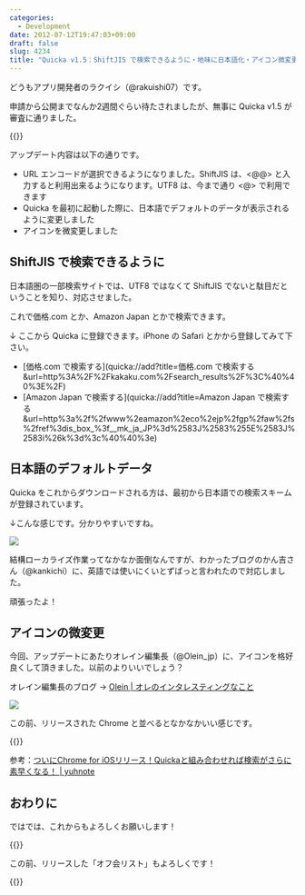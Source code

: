 ```yaml
---
categories:
  - Development
date: 2012-07-12T19:47:03+09:00
draft: false
slug: 4234
title: "Quicka v1.5：ShiftJIS で検索できるように・地味に日本語化・アイコン微変更"
---
```


どうもアプリ開発者のラクイシ（@rakuishi07）です。

申請から公開までなんか2週間ぐらい待たされましたが、無事に Quicka v1.5 が審査に通りました。

{{<app id="511606108" title="Quicka 1.5（￥85）" src="http://a5.mzstatic.com/us/r1000/067/Purple/v4/8b/0f/8d/8b0f8d9e-83f6-3a80-3b09-cea66e385703/mza_3687391537383478282.100x100-75.png">}}

アップデート内容は以下の通りです。

* URL エンコードが選択できるようになりました。ShiftJIS は、<@@> と入力すると利用出来るようになります。UTF8 は、今まで通り <@> で利用できます
* Quicka を最初に起動した際に、日本語でデフォルトのデータが表示されるように変更しました
* アイコンを微変更しました

## ShiftJIS で検索できるように

日本語圏の一部検索サイトでは、UTF8 ではなくて ShiftJIS でないと駄目だということを知り、対応させました。

これで価格.com とか、Amazon Japan とかで検索できます。

↓ ここから Quicka に登録できます。iPhone の Safari とかから登録してみて下さい。

* [価格.com で検索する](quicka://add?title=価格.com で検索する&url=http%3A%2F%2Fkakaku.com%2Fsearch_results%2F%3C%40%40%3E%2F)
* [Amazon Japan で検索する](quicka://add?title=Amazon Japan で検索する&url=http%3a%2f%2fwww%2eamazon%2eco%2ejp%2fgp%2faw%2fs%2fref%3dis_box_%3f__mk_ja_JP%3d%2583J%2583%255E%2583J%2583i%26k%3d%3c%40%40%3e)

## 日本語のデフォルトデータ

Quicka をこれからダウンロードされる方は、最初から日本語での検索スキームが登録されています。

↓こんな感じです。分かりやすいですね。

![](/images/2012/07/4234_1.png)

結構ローカライズ作業ってなかなか面倒なんですが、わかったブログのかん吉さん（@kankichi）に、英語では使いにくいとずばっと言われたので対応しました。

頑張ったよ！

## アイコンの微変更

今回、アップデートにあたりオレイン編集長（@Olein_jp）に、アイコンを格好良くして頂きました。以前のよりいいでしょう？

オレイン編集長のブログ → [Olein | オレのインタレスティングなこと](http://www.olein.net/)

![](/images/2012/07/4234_2.png)

この前、リリースされた Chrome と並べるとなかなかいい感じです。

{{<app id="535886823" title="Chrome 19.0.1084.60（無料）" src="http://a4.mzstatic.com/us/r1000/083/Purple/v4/73/f3/c5/73f3c5b2-e4fe-6d27-78a3-8bfe172ee9fc/owDbNMXqwkLZaQGxTG2Tug-temp-upload.vdxyyzzi.100x100-75.png">}}

参考：[ついにChrome for iOSリリース！Quickaと組み合わせれば検索がさらに素早くなる！ | yuhnote](http://yuhnote.com/2012/06/29/chrome-quicka/)

## おわりに

ではでは、これからもよろしくお願いします！

{{<app id="511606108" title="Quicka 1.5（￥85）" src="http://a5.mzstatic.com/us/r1000/067/Purple/v4/8b/0f/8d/8b0f8d9e-83f6-3a80-3b09-cea66e385703/mza_3687391537383478282.100x100-75.png">}}

この前、リリースした「オフ会リスト」もよろしくです！

{{<app id="533017985" title="オフ会リスト - 参加者管理を簡単に（￥170）" src="http://a5.mzstatic.com/us/r30/Purple/v4/bb/ae/7f/bbae7fe1-2276-94ca-d6f6-73847f002af2/mza_7142949790401148668.100x100-75.png">}}
